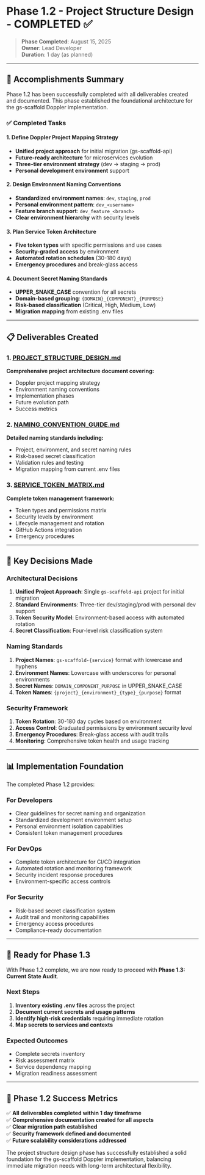 # Phase 1.2 - Project Structure Design - COMPLETED ✅

> **Phase Completed**: August 15, 2025  
> **Owner**: Lead Developer  
> **Duration**: 1 day (as planned)

---

## 🎯 Accomplishments Summary

Phase 1.2 has been successfully completed with all deliverables created and documented. This phase established the foundational architecture for the gs-scaffold Doppler implementation.

### ✅ **Completed Tasks**

#### 1. Define Doppler Project Mapping Strategy

- **Unified project approach** for initial migration (gs-scaffold-api)
- **Future-ready architecture** for microservices evolution
- **Three-tier environment strategy** (dev → staging → prod)
- **Personal development environment** support

#### 2. Design Environment Naming Conventions

- **Standardized environment names**: `dev`, `staging`, `prod`
- **Personal environment pattern**: `dev_<username>`
- **Feature branch support**: `dev_feature_<branch>`
- **Clear environment hierarchy** with security levels

#### 3. Plan Service Token Architecture

- **Five token types** with specific permissions and use cases
- **Security-graded access** by environment
- **Automated rotation schedules** (30-180 days)
- **Emergency procedures** and break-glass access

#### 4. Document Secret Naming Standards

- **UPPER_SNAKE_CASE** convention for all secrets
- **Domain-based grouping**: `{DOMAIN}_{COMPONENT}_{PURPOSE}`
- **Risk-based classification** (Critical, High, Medium, Low)
- **Migration mapping** from existing .env files

---

## 📋 **Deliverables Created**

### 1. [PROJECT_STRUCTURE_DESIGN.md](./PROJECT_STRUCTURE_DESIGN.md)

**Comprehensive project architecture document covering:**

- Doppler project mapping strategy
- Environment naming conventions
- Implementation phases
- Future evolution path
- Success metrics

### 2. [NAMING_CONVENTION_GUIDE.md](./NAMING_CONVENTION_GUIDE.md)

**Detailed naming standards including:**

- Project, environment, and secret naming rules
- Risk-based secret classification
- Validation rules and testing
- Migration mapping from current .env files

### 3. [SERVICE_TOKEN_MATRIX.md](./SERVICE_TOKEN_MATRIX.md)

**Complete token management framework:**

- Token types and permissions matrix
- Security levels by environment
- Lifecycle management and rotation
- GitHub Actions integration
- Emergency procedures

---

## 🔑 **Key Decisions Made**

### **Architectural Decisions**

1. **Unified Project Approach**: Single `gs-scaffold-api` project for initial migration
2. **Standard Environments**: Three-tier dev/staging/prod with personal dev support
3. **Token Security Model**: Environment-based access with automated rotation
4. **Secret Classification**: Four-level risk classification system

### **Naming Standards**

1. **Project Names**: `gs-scaffold-{service}` format with lowercase and hyphens
2. **Environment Names**: Lowercase with underscores for personal environments
3. **Secret Names**: `DOMAIN_COMPONENT_PURPOSE` in UPPER_SNAKE_CASE
4. **Token Names**: `{project}_{environment}_{type}_{purpose}` format

### **Security Framework**

1. **Token Rotation**: 30-180 day cycles based on environment
2. **Access Control**: Graduated permissions by environment security level
3. **Emergency Procedures**: Break-glass access with audit trails
4. **Monitoring**: Comprehensive token health and usage tracking

---

## 📊 **Implementation Foundation**

The completed Phase 1.2 provides:

### **For Developers**

- Clear guidelines for secret naming and organization
- Standardized development environment setup
- Personal environment isolation capabilities
- Consistent token management procedures

### **For DevOps**

- Complete token architecture for CI/CD integration
- Automated rotation and monitoring framework
- Security incident response procedures
- Environment-specific access controls

### **For Security**

- Risk-based secret classification system
- Audit trail and monitoring capabilities
- Emergency access procedures
- Compliance-ready documentation

---

## 🚀 **Ready for Phase 1.3**

With Phase 1.2 complete, we are now ready to proceed with **Phase 1.3: Current State Audit**.

### **Next Steps**

1. **Inventory existing .env files** across the project
2. **Document current secrets and usage patterns**
3. **Identify high-risk credentials** requiring immediate rotation
4. **Map secrets to services and contexts**

### **Expected Outcomes**

- Complete secrets inventory
- Risk assessment matrix
- Service dependency mapping
- Migration readiness assessment

---

## 🎉 **Phase 1.2 Success Metrics**

✅ **All deliverables completed within 1 day timeframe**  
✅ **Comprehensive documentation created for all aspects**  
✅ **Clear migration path established**  
✅ **Security framework defined and documented**  
✅ **Future scalability considerations addressed**

The project structure design phase has successfully established a solid foundation for the gs-scaffold Doppler implementation, balancing immediate migration needs with long-term architectural flexibility.
